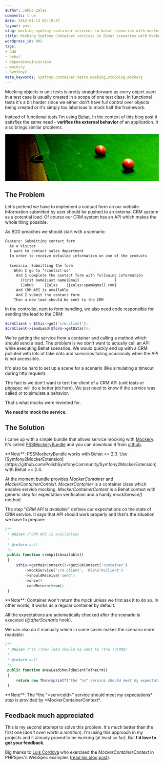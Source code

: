 ```yaml
---
author: Jakub Zalas
comments: true
date: 2012-01-13 02:19:37
layout: post
slug: mocking-symfony-container-services-in-behat-scenarios-with-mockery
title: Mocking Symfony Container services in Behat scenarios with Mockery
wordpress_id: 902
tags:
- bdd
- behat
- DependencyInjection
- mockery
- Symfony2
meta_keywords: Symfony,container,tests,mocking,stubbing,mockery
---
```


Mocking objects in unit tests is pretty straightforward as every object used in a test case is usually created in a scope of one test class. In functional tests it's a bit harder since we either don't have full control over objects being created or it's simply too laborious to mock half the framework.

Instead of functional tests I'm using [Behat](http://behat.org/). In the context of this blog post it satisfies the same need - **verifies the external behavior** of an application. It also brings similar problems.

<div class="text-center">
    <img src="/uploads/wp/2012/01/red-green.png" title="Red Green" alt="Red Green" class="img-responsive" />
</div>


## The Problem


Let's pretend we have to implement a contact form on our website. Information submitted by user should be pushed to an external CRM system as a potential lead. Of course our CRM system has an API which makes the whole thing possible.

As BDD preaches we should start with a scenario:

    
```gherkin
Feature: Submitting contact form
  As a Visitor
  I want to contact sales department
  In order to receive detailed information on one of the products

  Scenario: Submitting the form
    When I go to "/contact-us"
     And I complete the contact form with following information
       |First name|Last name|Email                |
       |Jakub     |Zalas    |jzalas+spam@gmail.com|
     And CRM API is available
     And I submit the contact form
    Then a new lead should be sent to the CRM
```


In the controller, next to form handling, we also need code responsible for sending the lead to the CRM:

    
```php
$crmClient = $this->get('crm.client');
$crmClient->sendLead($form->getData());
```


We're getting the service from a container and calling a method which should send a lead. The problem is we don't want to actually call an API while executing Behat scenarios. We would quickly end up with a CRM polluted with lots of fake data and scenarios failing ocasionaly when the API is not accessible.

It'd also be hard to set up a scene for a scenario (like simulating a timeout during http request).

The fact is we don't want to test the client of a CRM API (unit tests or [phpspec](http://www.phpspec.net/) will do a better job here). We just need to know if the service was called or to simulate a behavior.

That's what mocks were invented for.

**We need to mock the service.**


## The Solution


I came up with a simple bundle that allows service mocking with [Mockery](https://github.com/padraic/mockery). It's called [PSSMockeryBundle](https://github.com/PolishSymfonyCommunity/PSSMockeryBundle) and you can download it from [github](https://github.com/PolishSymfonyCommunity/PSSMockeryBundle).

<div class="alert alert-warning" markdown="1">
**Note**: PSSMockeryBundle works with Behat &lt;= 2.3. Use [Symfony2MockerExtension](https://github.com/PolishSymfonyCommunity/Symfony2MockerExtension) with Behat &gt;= 2.4.
</div>

At the moment bundle provides _MockerContainer_ and _MockerContainerContext_. _MockerContainer_ is a container class which enables service mocking. _MockerContainerContext_ is a Behat context with generic step for expectation verification and a handy _mockService()_ method.

The step "*CRM API is available*" defines our expectations on the state of CRM service. It says that API should work properly and that's the situation we have to prepare:

    
```php
/**
 * @Given /^CRM API is available$/
 *
 * @return null
 */
 public function crmApiIsAvailable()
 {
     $this->getMainContext()->getSubContext('container')
         ->mockService('crm.client', 'PSS\Crm\Client')
         ->shouldReceive('send')
         ->once()
         ->andReturn(true);
 }
```


<div class="alert alert-warning" markdown="1">
**Note**: Container won't return the mock unless we first ask it to do so. In other words, it works as a regular container by default.
</div>

All the expectations are automatically checked after the scenario is executed (*@afterScenario* hook).

We can also do it manually which in some cases makes the scenario more readable:

    
```php
/**
 * @Given /^(a )?new lead should be sent to (the )?CRM$/
 *
 * @return null
 */
 public function aNewLeadShouldBeSentToTheCrm()
 {
     return new Then(sprintf('the "%s" service should meet my expectations', 'crm.client'));
 }
```


<div class="alert alert-warning" markdown="1">
**Note**: The *the "&lt;serviceId&gt;" service should meet my expectations* step is provided by *MockerContainerContext*.
</div>


## Feedback much appreciated


This is my second attempt to solve this problem. It's much better than the first one (*don't even worth a mention*). I'm using this approach in my projects and it already proved to be working (at least so far). But **I'd love to get your feedback**.

Big thanks to [Luis Cordova](http://www.craftitonline.com/) who exercised the _MockerContainerContext_ in PHPSpec's WebSpec examples ([read his blog post](http://www.craftitonline.com/2012/01/pssmockerybundle-phpspec-the-automation-of-mocking-services-begins/)).
